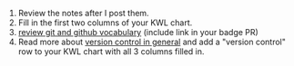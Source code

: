 1. Review the notes after I post them. 
2. Fill in the first two columns of your KWL chart.
3. [review git and github vocabulary](https://classroom.github.com/a/ln1fgwRt) (include link in your badge PR) 
4. Read more about [version control in general](https://www.atlassian.com/git/tutorials/what-is-version-control) and add a "version control" row to your KWL chart with all 3 columns filled in. 